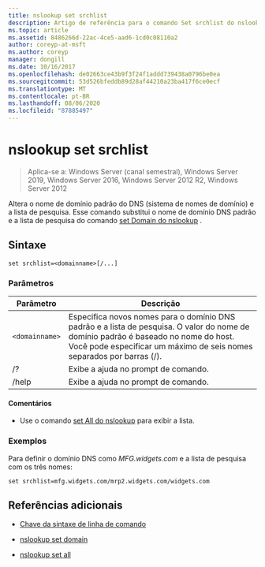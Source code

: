 ```yaml
---
title: nslookup set srchlist
description: Artigo de referência para o comando Set srchlist do nslookup, que altera o nome de domínio padrão do DNS (sistema de nomes de domínio) e a lista de pesquisa.
ms.topic: article
ms.assetid: 8486266d-22ac-4ce5-aad6-1cd0c08110a2
author: coreyp-at-msft
ms.author: coreyp
manager: dongill
ms.date: 10/16/2017
ms.openlocfilehash: de02663ce43b9f3f24f1addd739438a0796be0ea
ms.sourcegitcommit: 53d526bfeddb89d28af44210a23ba417f6ce0ecf
ms.translationtype: MT
ms.contentlocale: pt-BR
ms.lasthandoff: 08/06/2020
ms.locfileid: "87885497"
---
```

# <a name="nslookup-set-srchlist"></a>nslookup set srchlist

> Aplica-se a: Windows Server (canal semestral), Windows Server 2019, Windows Server 2016, Windows Server 2012 R2, Windows Server 2012

Altera o nome de domínio padrão do DNS (sistema de nomes de domínio) e a lista de pesquisa. Esse comando substitui o nome de domínio DNS padrão e a lista de pesquisa do comando [set Domain do nslookup](nslookup-set-domain.md) .

## <a name="syntax"></a>Sintaxe

```
set srchlist=<domainname>[/...]
```

### <a name="parameters"></a>Parâmetros

| Parâmetro | Descrição |
| --------- | ----------- |
| `<domainname>` | Especifica novos nomes para o domínio DNS padrão e a lista de pesquisa. O valor do nome de domínio padrão é baseado no nome do host. Você pode especificar um máximo de seis nomes separados por barras (/). |
| /? | Exibe a ajuda no prompt de comando. |
| /help | Exibe a ajuda no prompt de comando. |

#### <a name="remarks"></a>Comentários

- Use o comando [set All do nslookup](nslookup-set-all.md) para exibir a lista.

### <a name="examples"></a>Exemplos

Para definir o domínio DNS como *MFG.widgets.com* e a lista de pesquisa com os três nomes:

```
set srchlist=mfg.widgets.com/mrp2.widgets.com/widgets.com
```

## <a name="additional-references"></a>Referências adicionais

- [Chave da sintaxe de linha de comando](command-line-syntax-key.md)

- [nslookup set domain](nslookup-set-domain.md)

- [nslookup set all](nslookup-set-all.md)
